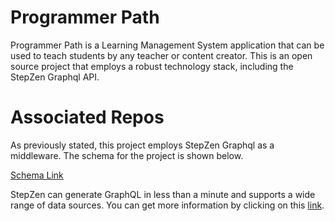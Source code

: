 
# Programmer Path

Programmer Path is a Learning Management System application that can be used to teach students by any teacher or content creator. This is an open source project that employs a robust technology stack, including the StepZen Graphql API.


# Associated Repos

As previously stated, this project employs StepZen Graphql as a middleware. The schema for the project is shown below.

[Schema Link](https://github.com/venkata-penumatsa/programmer-path-graphql-schema)

StepZen can generate GraphQL in less than a minute and supports a wide range of data sources. You can get more information by clicking on this [link](https://stepzen.com/getting-started).
 
